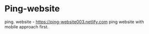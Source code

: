 # Ping-website
ping. website - https://ping-website003.netlify.com
ping website with mobile approach first.
